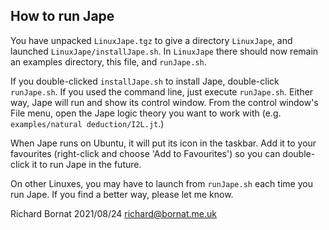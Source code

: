 ## How to run Jape

You have unpacked `LinuxJape.tgz` to give a directory `LinuxJape`, and launched `LinuxJape/installJape.sh`. In `LinuxJape` there should now remain an examples directory, this file, and `runJape.sh`.

If you double-clicked `installJape.sh` to install Jape, double-click `runJape.sh`. If you used the command line, just execute `runJape.sh`. Either way, Jape will run and show its control window. From the control window's File menu, open the Jape logic theory you want to work with (e.g. `examples/natural deduction/I2L.jt`.)
   
When Jape runs on Ubuntu, it will put its icon in the taskbar. Add it to your favourites (right-click and choose 'Add to Favourites') so you can double-click it to run Jape in the future. 
   
On other Linuxes, you may have to launch from `runJape.sh` each time you run Jape. If you find a better way, please let me know.
   
Richard Bornat
2021/08/24
richard@bornat.me.uk
